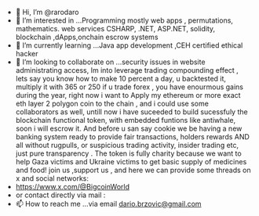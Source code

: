 - 👋 Hi, I’m @rarodaro
- 👀 I’m interested in ...Programming mostly web apps , permutations, mathematics. web services CSHARP, .NET, ASP.NET, solidity, blockchain ,dApps,onchain escrow systems
- 🌱 I’m currently learning ...Java app development ,CEH  certified ethical hacker
- 💞️ I’m looking to collaborate on ...security issues in website administrating access, Im into leverage trading compounding effect , lets say you know how to make 10 percent a day, u backtested it, multiply it with 365 or 250 if u trade forex , you have enourmous gains  during the year, right now i want to Apply my ethereum or more exact eth layer 2 polygon coin to the chain , and i could use some collaborators as well, untill now i have suceeded to build sucessfuly the blockchain functional token, with embedded funtions like antiwhale, soon i will escrow it. And before u san say cookie we be having a new banking system ready to provide fair transactions, holders rewards AND all without rugpulls, or suspicious trading activity, insider trading etc, just pure transparency . The token is fully charity because we want to help Gaza victims and Ukraine victims to get basic supply of medicines and food! join us ,support us , and here we can provide some threads on x and social networks:
- https://www.x.com/@BigcoinWorld
- or contact directly via mail :
- 📫 How to reach me ...via email dario.brzovic@gmail.com

<!---
rarodaro/rarodaro is a ✨ special ✨ repository because its `README.md` (this file) appears on your GitHub profile.
You can click the Preview link to take a look at your changes.
--->
<!--WAY I IMAGINATE FINISHING THE PROBLEMATICS OF CREATING THIS RELATIVELY SIMPLE APP IS NEXT: WARNING (THIS IS JUST A SIMPLE TEST APPLICATION NOT INTENTED FOR DEPLOYMENT APP)
FRONT END
java server page 

requesting the matches populating the dataSet for the table with games and matches and types you can bet with checkBox elements for types to choose (1 | 2 | x | x2 | x1 i 12)
input validation is obligatory for preventing the rogue type or invalid input requests.

BACK END OF THE APLICATION
Database MSSQL populated with test data matches and games.
No user Validation is implemented inthis app.

web service is managing methods after input data-data validation returning the wallet ammount and validating all the tickets properties

FOR NORMAL OFFER
WalletCheck(getWalletAmmount(),GetTicketSummAmmount());//SENDS FORWARD TO TICKET PROCESSING IF AMMOUNT IS VALID!IF NOT SENDS TO WALLET DEPOSIT PAGE!

ticketValidationNotMixedWithSpecialOffersIsValid(SelectedgamesAndTypesArray(),GetTicketID());//PULLS GAMES LIST WITH SELECTED RESULT PREDICTIONS AND CHECKS IF GAMES ARE NOT MIXED WITH SPECIAL OFFER GAMES RETURNS BOOLEAN

ticketValidationAndWalletSubtraction(WalletCheck(), GetTicketID)://THIS METHOD SHOULD CALCULATE THE SUMM OF ALL GAME MULTIPLIERS TO CALCULATE THE WINNING AMMOUNT MINUS THE MANIPULATION COSTS OF 0.05 MULTIPLIER(5%)
FOR SPECIAL OFFER

CheckMionimumOfFive(SelectedGamesAndTypesArray(), GetTicketID);//CHECKING THAT MINIMUM GAMES PLAYED IS NOT LESS THAN FIVE RETURNS BOOL!

WalletCheck(getWalletAmmount(),GetTicketSummAmmount());//SENDS FORWARD TO TICKET PROCESSING IF AMMOUNT IS VALID!IF NOT SENDS TO WALLET DEPOSIT PAGE!

ticketValidationNotMixedWithNormalOffersIsValid(SelectedgamesAndTypesArray());//PULLS GAMES LIST WITH SELECTED RESULT PREDICTIONS AND CHECKS IF GAMES ARE NOT MIXED WITH NORMAL OFFER GAMES RETURNS BOOLEAN

ticketValidationAndWalletSubtractionAndTicketFinnalProcessing()://THIS METHOD SHOULD CALCULATE THE SUMM OF ALL GAME MULTIPLIERS TO CALCULATE THE WINNING AMMOUNT MINUS THE MANIPULATION COSTS OF 0.05 MULTIPLIER(5%)

